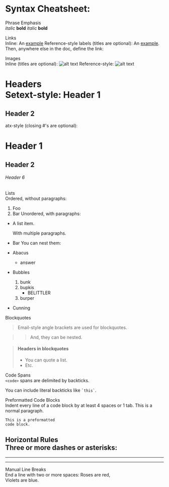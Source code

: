 ﻿Syntax Cheatsheet:
==================


Phrase Emphasis  
*italic*   **bold**
_italic_   __bold__


Links  
Inline:
An [example](http://url.com/ "Title")
Reference-style labels (titles are optional):
An [example][id]. Then, anywhere
else in the doc, define the link:

  [id]: http://example.com/  "Title"

  
Images  
Inline (titles are optional):
![alt text](/path/img.jpg "Title")
Reference-style:
![alt text][id]

[id]: /url/to/img.jpg "Title"


Headers  
Setext-style:
Header 1
========

Header 2
--------
atx-style (closing #'s are optional):
# Header 1 #

## Header 2 ##

###### Header 6


Lists  
Ordered, without paragraphs:
1.  Foo
2.  Bar
Unordered, with paragraphs:
*   A list item.

    With multiple paragraphs.

*   Bar
You can nest them:
*   Abacus
    * answer
*   Bubbles
    1.  bunk
    2.  bupkis
        * BELITTLER
    3. burper
*   Cunning


Blockquotes  
> Email-style angle brackets
> are used for blockquotes.

> > And, they can be nested.

> #### Headers in blockquotes
> 
> * You can quote a list.
> * Etc.


Code Spans  
`<code>` spans are delimited
by backticks.

You can include literal backticks
like `` `this` ``.


Preformatted Code Blocks  
Indent every line of a code block by at least 4 spaces or 1 tab.
This is a normal paragraph.

    This is a preformatted
    code block.


Horizontal Rules  
Three or more dashes or asterisks:
---

* * *

- - - - 


Manual Line Breaks  
End a line with two or more spaces:
Roses are red,   
Violets are blue.